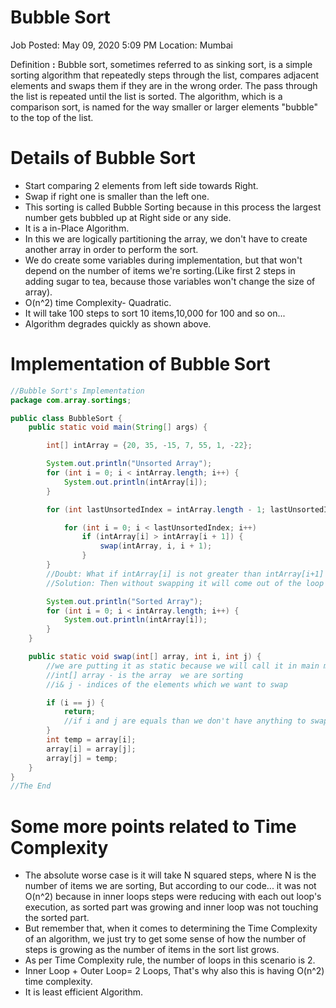 # Bubble Sort

Job Posted: May 09, 2020 5:09 PM
Location: Mumbai

Definition **:** Bubble sort, sometimes referred to as sinking sort, is a simple sorting algorithm that repeatedly steps through the list, compares adjacent elements and swaps them if they are in the wrong order. The pass through the list is repeated until the list is sorted. The algorithm, which is a comparison sort, is named for the way smaller or larger elements "bubble" to the top of the list.

# Details of Bubble Sort

- Start comparing 2 elements from left side towards Right.
- Swap if right one is smaller than the left one.
- This sorting is called Bubble Sorting because in this process the largest number gets bubbled up at Right side or any side.
- It is a in-Place Algorithm.
- In this we are logically partitioning the array, we don't have to create another array in order to perform the sort.
- We do create some variables during implementation, but that won't depend on the number of items we're sorting.(Like first 2 steps in adding sugar to tea, because those variables won't change the size of array).
- O(n^2) time Complexity- Quadratic.
- It will take 100 steps to sort 10 items,10,000 for 100 and so on...
- Algorithm degrades quickly as shown above.

# Implementation of Bubble Sort

```java
//Bubble Sort's Implementation
package com.array.sortings;

public class BubbleSort {
    public static void main(String[] args) {

        int[] intArray = {20, 35, -15, 7, 55, 1, -22};

        System.out.println("Unsorted Array");
        for (int i = 0; i < intArray.length; i++) {
            System.out.println(intArray[i]);
        }

        for (int lastUnsortedIndex = intArray.length - 1; lastUnsortedIndex > 0; lastUnsortedIndex--) {

            for (int i = 0; i < lastUnsortedIndex; i++)
                if (intArray[i] > intArray[i + 1]) {
                    swap(intArray, i, i + 1);
                }
        }
        //Doubt: What if intArray[i] is not greater than intArray[i+1]
        //Solution: Then without swapping it will come out of the loop and lastUnsortedIndex will get decremented

        System.out.println("Sorted Array");
        for (int i = 0; i < intArray.length; i++) {
            System.out.println(intArray[i]);
        }
    }

    public static void swap(int[] array, int i, int j) {
        //we are putting it as static because we will call it in main method
        //int[] array - is the array  we are sorting
        //i& j - indices of the elements which we want to swap

        if (i == j) {
            return;
            //if i and j are equals than we don't have anything to swap
        }
        int temp = array[i];
        array[i] = array[j];
        array[j] = temp;
    }
}
//The End
```

# Some more points related to Time Complexity

- The absolute worse case is it will take N squared steps, where N is the number of items we are sorting, But according to our code... it was not O(n^2) because in inner loops steps were reducing with each  out loop's execution, as sorted part was growing and inner loop was not touching the sorted part.
- But remember that, when it comes to determining the Time Complexity of an algorithm, we just try to get some sense of how the number of steps is growing as the number of items in the sort list grows.
- As per Time Complexity rule, the number of loops in this scenario is 2.
- Inner Loop + Outer Loop= 2 Loops, That's why also this is having O(n^2) time complexity.
- It is least efficient Algorithm.